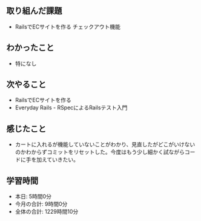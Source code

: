 ## 取り組んだ課題
- RailsでECサイトを作る チェックアウト機能
## わかったこと
- 特になし
## 次やること
- RailsでECサイトを作る
- Everyday Rails - RSpecによるRailsテスト入門
## 感じたこと
- カートに入れるが機能していないことがわかり、見直したがどこがいけないのかわからずコミットをリセットした。今度はもう少し細かく試ながらコードに手を加えていきたい。
## 学習時間
- 本日: 5時間0分
- 今月の合計: 9時間0分
- 全体の合計: 1229時間10分
